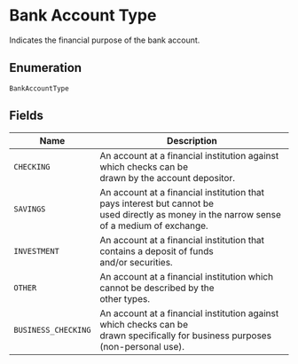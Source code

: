 
# Bank Account Type

Indicates the financial purpose of the bank account.

## Enumeration

`BankAccountType`

## Fields

| Name | Description |
|  --- | --- |
| `CHECKING` | An account at a financial institution against which checks can be<br/>drawn by the account depositor. |
| `SAVINGS` | An account at a financial institution that pays interest but cannot be<br/>used directly as money in the narrow sense of a medium of exchange. |
| `INVESTMENT` | An account at a financial institution that contains a deposit of funds<br/>and/or securities. |
| `OTHER` | An account at a financial institution which cannot be described by the<br/>other types. |
| `BUSINESS_CHECKING` | An account at a financial institution against which checks can be<br/>drawn specifically for business purposes (non-personal use). |


